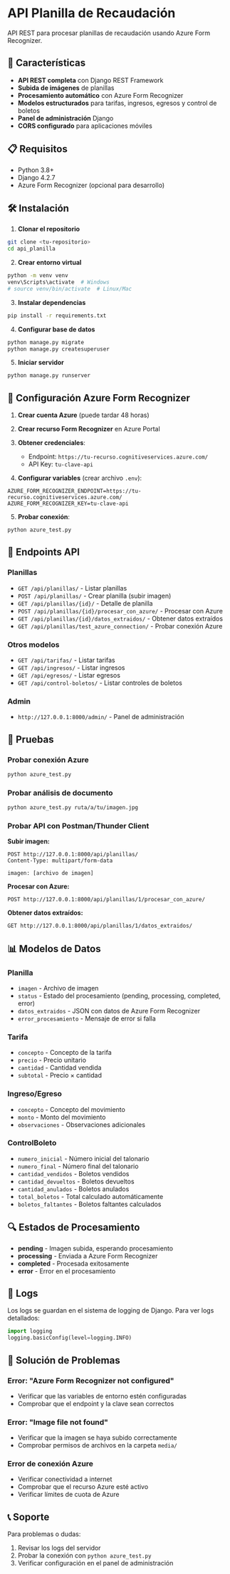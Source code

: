 # API Planilla de Recaudación

API REST para procesar planillas de recaudación usando Azure Form Recognizer.

## 🚀 Características

- **API REST completa** con Django REST Framework
- **Subida de imágenes** de planillas
- **Procesamiento automático** con Azure Form Recognizer
- **Modelos estructurados** para tarifas, ingresos, egresos y control de boletos
- **Panel de administración** Django
- **CORS configurado** para aplicaciones móviles

## 📋 Requisitos

- Python 3.8+
- Django 4.2.7
- Azure Form Recognizer (opcional para desarrollo)

## 🛠️ Instalación

1. **Clonar el repositorio**
```bash
git clone <tu-repositorio>
cd api_planilla
```

2. **Crear entorno virtual**
```bash
python -m venv venv
venv\Scripts\activate  # Windows
# source venv/bin/activate  # Linux/Mac
```

3. **Instalar dependencias**
```bash
pip install -r requirements.txt
```

4. **Configurar base de datos**
```bash
python manage.py migrate
python manage.py createsuperuser
```

5. **Iniciar servidor**
```bash
python manage.py runserver
```

## 🔧 Configuración Azure Form Recognizer

1. **Crear cuenta Azure** (puede tardar 48 horas)
2. **Crear recurso Form Recognizer** en Azure Portal
3. **Obtener credenciales**:
   - Endpoint: `https://tu-recurso.cognitiveservices.azure.com/`
   - API Key: `tu-clave-api`

4. **Configurar variables** (crear archivo `.env`):
```env
AZURE_FORM_RECOGNIZER_ENDPOINT=https://tu-recurso.cognitiveservices.azure.com/
AZURE_FORM_RECOGNIZER_KEY=tu-clave-api
```

5. **Probar conexión**:
```bash
python azure_test.py
```

## 📡 Endpoints API

### Planillas
- `GET /api/planillas/` - Listar planillas
- `POST /api/planillas/` - Crear planilla (subir imagen)
- `GET /api/planillas/{id}/` - Detalle de planilla
- `POST /api/planillas/{id}/procesar_con_azure/` - Procesar con Azure
- `GET /api/planillas/{id}/datos_extraidos/` - Obtener datos extraídos
- `GET /api/planillas/test_azure_connection/` - Probar conexión Azure

### Otros modelos
- `GET /api/tarifas/` - Listar tarifas
- `GET /api/ingresos/` - Listar ingresos
- `GET /api/egresos/` - Listar egresos
- `GET /api/control-boletos/` - Listar controles de boletos

### Admin
- `http://127.0.0.1:8000/admin/` - Panel de administración

## 🧪 Pruebas

### Probar conexión Azure
```bash
python azure_test.py
```

### Probar análisis de documento
```bash
python azure_test.py ruta/a/tu/imagen.jpg
```

### Probar API con Postman/Thunder Client

**Subir imagen:**
```http
POST http://127.0.0.1:8000/api/planillas/
Content-Type: multipart/form-data

imagen: [archivo de imagen]
```

**Procesar con Azure:**
```http
POST http://127.0.0.1:8000/api/planillas/1/procesar_con_azure/
```

**Obtener datos extraídos:**
```http
GET http://127.0.0.1:8000/api/planillas/1/datos_extraidos/
```

## 📊 Modelos de Datos

### Planilla
- `imagen` - Archivo de imagen
- `status` - Estado del procesamiento (pending, processing, completed, error)
- `datos_extraidos` - JSON con datos de Azure Form Recognizer
- `error_procesamiento` - Mensaje de error si falla

### Tarifa
- `concepto` - Concepto de la tarifa
- `precio` - Precio unitario
- `cantidad` - Cantidad vendida
- `subtotal` - Precio × cantidad

### Ingreso/Egreso
- `concepto` - Concepto del movimiento
- `monto` - Monto del movimiento
- `observaciones` - Observaciones adicionales

### ControlBoleto
- `numero_inicial` - Número inicial del talonario
- `numero_final` - Número final del talonario
- `cantidad_vendidos` - Boletos vendidos
- `cantidad_devueltos` - Boletos devueltos
- `cantidad_anulados` - Boletos anulados
- `total_boletos` - Total calculado automáticamente
- `boletos_faltantes` - Boletos faltantes calculados

## 🔍 Estados de Procesamiento

- **pending** - Imagen subida, esperando procesamiento
- **processing** - Enviada a Azure Form Recognizer
- **completed** - Procesada exitosamente
- **error** - Error en el procesamiento

## 📝 Logs

Los logs se guardan en el sistema de logging de Django. Para ver logs detallados:

```python
import logging
logging.basicConfig(level=logging.INFO)
```

## 🚨 Solución de Problemas

### Error: "Azure Form Recognizer not configured"
- Verificar que las variables de entorno estén configuradas
- Comprobar que el endpoint y la clave sean correctos

### Error: "Image file not found"
- Verificar que la imagen se haya subido correctamente
- Comprobar permisos de archivos en la carpeta `media/`

### Error de conexión Azure
- Verificar conectividad a internet
- Comprobar que el recurso Azure esté activo
- Verificar límites de cuota de Azure

## 📞 Soporte

Para problemas o dudas:
1. Revisar los logs del servidor
2. Probar la conexión con `python azure_test.py`
3. Verificar configuración en el panel de administración
